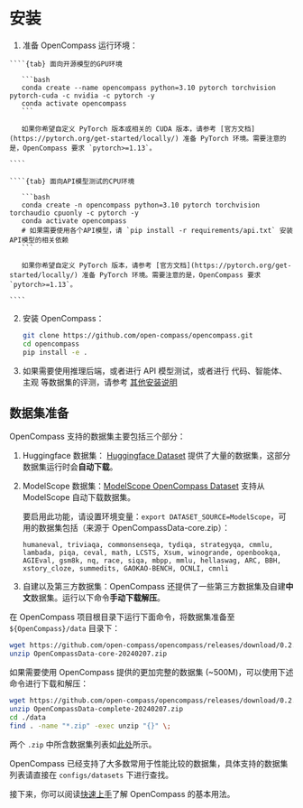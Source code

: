 # 安装

1. 准备 OpenCompass 运行环境：

`````{tabs}
````{tab} 面向开源模型的GPU环境

   ```bash
   conda create --name opencompass python=3.10 pytorch torchvision pytorch-cuda -c nvidia -c pytorch -y
   conda activate opencompass
   ```

   如果你希望自定义 PyTorch 版本或相关的 CUDA 版本，请参考 [官方文档](https://pytorch.org/get-started/locally/) 准备 PyTorch 环境。需要注意的是，OpenCompass 要求 `pytorch>=1.13`。

````

````{tab} 面向API模型测试的CPU环境

   ```bash
   conda create -n opencompass python=3.10 pytorch torchvision torchaudio cpuonly -c pytorch -y
   conda activate opencompass
   # 如果需要使用各个API模型，请 `pip install -r requirements/api.txt` 安装API模型的相关依赖
   ```

   如果你希望自定义 PyTorch 版本，请参考 [官方文档](https://pytorch.org/get-started/locally/) 准备 PyTorch 环境。需要注意的是，OpenCompass 要求 `pytorch>=1.13`。

````
`````

2. 安装 OpenCompass：

   ```bash
   git clone https://github.com/open-compass/opencompass.git
   cd opencompass
   pip install -e .
   ```

3. 如果需要使用推理后端，或者进行 API 模型测试，或者进行 代码、智能体、主观 等数据集的评测，请参考 [其他安装说明](./extra-installation.md)

## 数据集准备

OpenCompass 支持的数据集主要包括三个部分：

1. Huggingface 数据集： [Huggingface Dataset](https://huggingface.co/datasets) 提供了大量的数据集，这部分数据集运行时会**自动下载**。

2. ModelScope 数据集：[ModelScope OpenCompass Dataset](https://modelscope.cn/organization/opencompass) 支持从 ModelScope 自动下载数据集。

   要启用此功能，请设置环境变量：`export DATASET_SOURCE=ModelScope`，可用的数据集包括（来源于 OpenCompassData-core.zip）：

   ```plain
   humaneval, triviaqa, commonsenseqa, tydiqa, strategyqa, cmmlu, lambada, piqa, ceval, math, LCSTS, Xsum, winogrande, openbookqa, AGIEval, gsm8k, nq, race, siqa, mbpp, mmlu, hellaswag, ARC, BBH, xstory_cloze, summedits, GAOKAO-BENCH, OCNLI, cmnli
   ```

3. 自建以及第三方数据集：OpenCompass 还提供了一些第三方数据集及自建**中文**数据集。运行以下命令**手动下载解压**。

在 OpenCompass 项目根目录下运行下面命令，将数据集准备至 `${OpenCompass}/data` 目录下：

```bash
wget https://github.com/open-compass/opencompass/releases/download/0.2.2.rc1/OpenCompassData-core-20240207.zip
unzip OpenCompassData-core-20240207.zip
```

如果需要使用 OpenCompass 提供的更加完整的数据集 (~500M)，可以使用下述命令进行下载和解压：

```bash
wget https://github.com/open-compass/opencompass/releases/download/0.2.2.rc1/OpenCompassData-complete-20240207.zip
unzip OpenCompassData-complete-20240207.zip
cd ./data
find . -name "*.zip" -exec unzip "{}" \;
```

两个 `.zip` 中所含数据集列表如[此处](https://github.com/open-compass/opencompass/releases/tag/0.2.2.rc1)所示。

OpenCompass 已经支持了大多数常用于性能比较的数据集，具体支持的数据集列表请直接在 `configs/datasets` 下进行查找。

接下来，你可以阅读[快速上手](./quick_start.md)了解 OpenCompass 的基本用法。
